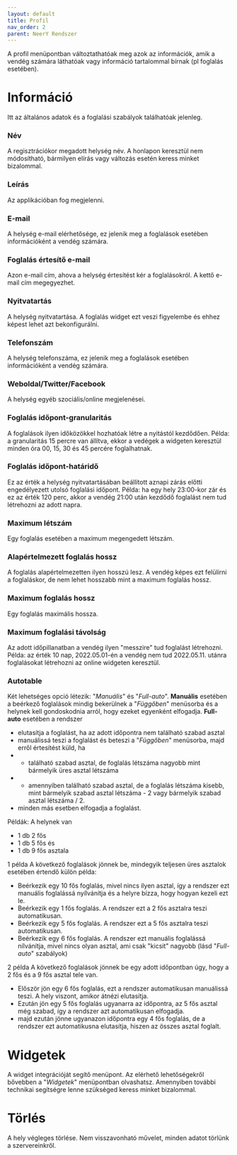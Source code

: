 ```yaml
---
layout: default
title: Profil
nav_order: 2
parent: NeerY Rendszer
---
```

A profil menüpontban változtathatóak meg azok az információk, amik a vendég számára láthatóak vagy információ tartalommal bírnak (pl foglalás esetében).

# Információ
Itt az általános adatok és a foglalási szabályok találhatóak jelenleg.

### Név
A regisztrációkor megadott helység név. A honlapon keresztül nem módosítható, bármilyen elírás vagy változás esetén keress minket bizalommal.
### Leírás
Az applikációban fog megjelenni.
### E-mail
A helység e-mail elérhetősége, ez jelenik meg a foglalások esetében információként a vendég számára.
### Foglalás értesítő e-mail
Azon e-mail cím, ahova a helység értesítést kér a foglalásokról. A kettő e-mail cím megegyezhet.
### Nyitvatartás
A helység nyitvatartása. A foglalás widget ezt veszi figyelembe és ehhez képest lehet azt bekonfigurálni.
### Telefonszám
A helység telefonszáma, ez jelenik meg a foglalások esetében információként a vendég számára.
### Weboldal/Twitter/Facebook
A helység egyéb szociális/online megjelenései.
### Foglalás időpont-granularitás
A foglalások ilyen időközökkel hozhatóak létre a nyitástól kezdődően.
Példa: a granularitás 15 percre van állítva, ekkor a vedégek a widgeten keresztül minden óra 00, 15, 30 és 45 percére foglalhatnak.
### Foglalás időpont-határidő
Ez az érték a helység nyitvatartásában beállított aznapi zárás előtti engedélyezett utolsó foglalási időpont.
Példa: ha egy hely 23:00-kor zár és ez az érték 120 perc, akkor a vendég 21:00 után kezdődő foglalást nem tud létrehozni az adott napra.
### Maximum létszám
Egy foglalás esetében a maximum megengedett létszám.
### Alapértelmezett foglalás hossz
A foglalás alapértelmezetten ilyen hosszú lesz. A vendég képes ezt felülírni a foglaláskor, de nem lehet hosszabb mint a maximum foglalás hossz.
### Maximum foglalás hossz
Egy foglalás maximális hossza.
### Maximum foglalási távolság
Az adott időpillanatban a vendég ilyen "messzire" tud foglalást létrehozni.
Példa: az érték 10 nap, 2022.05.01-én a vendég nem tud 2022.05.11. utánra foglalásokat létrehozni az online widgeten keresztül.
### Autotable
Két lehetséges opció létezik: "_Manuális_" és "_Full-auto_".
**Manuális** esetében a beérkező foglalások mindig bekerülnek a "_Függőben_" menüsorba és a helynek kell gondoskodnia arról, hogy ezeket egyenként elfogadja.
**Full-auto** esetében a rendszer
* elutasítja a foglalást, ha az adott időpontra nem található szabad asztal
* manuálissá teszi a foglalást és beteszi a "_Függőben_" menüsorba, majd erről értesítést küld, ha
*   - található szabad asztal, de foglalás létszáma nagyobb mint bármelyik üres asztal létszáma
*   - amennyiben található szabad asztal, de a foglalás létszáma kisebb, mint bármelyik szabad asztal létszáma - 2 vagy bármelyik szabad asztal létszáma / 2.
* minden más esetben elfogadja a foglalást.

Példák:
A helynek van
* 1 db 2 fős
* 1 db 5 fős és
* 1 db 9 fős asztala

1 példa
A következő foglalások jönnek be, mindegyik teljesen üres asztalok esetében értendő külön példa:
* Beérkezik egy 10 fős foglalás, mivel nincs ilyen asztal, így a rendszer ezt manuális foglalássá nyílvánítja és a helyre bízza, hogy hogyan kezeli ezt le.
* Beérkezik egy 1 fős foglalás. A rendszer ezt a 2 fős asztalra teszi automatikusan.
* Beérkezik egy 5 fős foglalás. A rendszer ezt a 5 fős asztalra teszi automatikusan.
* Beérkezik egy 6 fős foglalás. A rendszer ezt manuális foglalássá nílvánítja, mivel nincs olyan asztal, ami csak "kicsit" nagyobb (lásd "_Full-auto_" szabályok)

2 példa
A következő foglalások jönnek be egy adott időpontban úgy, hogy a 2 fős és a 9 fős asztal tele van.
* Először jön egy 6 fős foglalás, ezt a rendszer automatikusan manuálissá teszi. A hely viszont, amikor átnézi elutasítja.
* Ezután jön egy 5 fős foglalás ugyanarra az időpontra, az 5 fős asztal még szabad, így a rendszer azt automatikusan elfogadja.
* majd ezután jönne ugyanazon időpontra egy 4 fős foglalás, de a rendszer ezt automatikusna elutasítja, hiszen az összes asztal foglalt.

# Widgetek
A widget integrációját segítő menüpont. Az elérhető lehetőségekről bővebben a "_Widgetek_" menüpontban olvashatsz. Amennyiben további technikai segítségre lenne szükséged keress minket bizalommal.

# Törlés
A hely végleges törlése. Nem visszavonható művelet, minden adatot törlünk a szervereinkről.